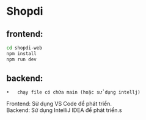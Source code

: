 # Shopdi
## frontend:
   ```bash
   cd shopdi-web
   npm install
   npm run dev
   ```
## backend:
	•   chạy file có chứa main (hoặc sử dụng intellj)

Frontend: Sử dụng VS Code để phát triển.<br>
Backend: Sử dụng IntelliJ IDEA để phát triển.s